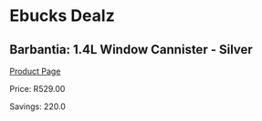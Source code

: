 
# Ebucks Dealz
## Barbantia: 1.4L Window Cannister - Silver
[Product Page](https://www.ebucks.com/web/shop/productSelected.do?prodId=1049195529&catId=714962196)

Price: R529.00

Savings: 220.0


	